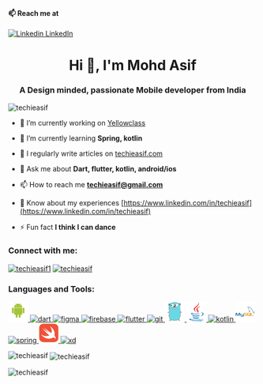 #### 📫 Reach me at 
[![Linkedin](https://i.stack.imgur.com/gVE0j.png) LinkedIn](https://www.linkedin.com/in/techieasif/)

<h1 align="center">Hi 👋, I'm Mohd Asif</h1>
<h3 align="center">A Design minded, passionate Mobile developer from India</h3>

<p align="left"> <img src="https://komarev.com/ghpvc/?username=techieasif&label=Profile%20views&color=0e75b6&style=flat" alt="techieasif" /> </p>

- 🔭 I’m currently working on [Yellowclass](https://play.google.com/store/apps/details?id=yellowclass.kids.live&hl=en_IN&gl=US)

- 🌱 I’m currently learning **Spring, kotlin**

- 📝 I regularly write articles on [techieasif.com](techieasif.com)

- 💬 Ask me about **Dart, flutter, kotlin, android/ios**

- 📫 How to reach me **techieasif@gmail.com**

- 📄 Know about my experiences [https://www.linkedin.com/in/techieasif](https://www.linkedin.com/in/techieasif)

- ⚡ Fun fact **I think I can dance**

<h3 align="left">Connect with me:</h3>
<p align="left">
<a href="https://twitter.com/techieasif1" target="blank"><img align="center" src="https://raw.githubusercontent.com/rahuldkjain/github-profile-readme-generator/master/src/images/icons/Social/twitter.svg" alt="techieasif1" height="30" width="40" /></a>
<a href="https://linkedin.com/in/techieasif" target="blank"><img align="center" src="https://raw.githubusercontent.com/rahuldkjain/github-profile-readme-generator/master/src/images/icons/Social/linked-in-alt.svg" alt="techieasif" height="30" width="40" /></a>
</p>

<h3 align="left">Languages and Tools:</h3>
<p align="left"> <a href="https://developer.android.com" target="_blank" rel="noreferrer"> <img src="https://raw.githubusercontent.com/devicons/devicon/master/icons/android/android-original-wordmark.svg" alt="android" width="40" height="40"/> </a> <a href="https://dart.dev" target="_blank" rel="noreferrer"> <img src="https://www.vectorlogo.zone/logos/dartlang/dartlang-icon.svg" alt="dart" width="40" height="40"/> </a> <a href="https://www.figma.com/" target="_blank" rel="noreferrer"> <img src="https://www.vectorlogo.zone/logos/figma/figma-icon.svg" alt="figma" width="40" height="40"/> </a> <a href="https://firebase.google.com/" target="_blank" rel="noreferrer"> <img src="https://www.vectorlogo.zone/logos/firebase/firebase-icon.svg" alt="firebase" width="40" height="40"/> </a> <a href="https://flutter.dev" target="_blank" rel="noreferrer"> <img src="https://www.vectorlogo.zone/logos/flutterio/flutterio-icon.svg" alt="flutter" width="40" height="40"/> </a> <a href="https://git-scm.com/" target="_blank" rel="noreferrer"> <img src="https://www.vectorlogo.zone/logos/git-scm/git-scm-icon.svg" alt="git" width="40" height="40"/> </a> <a href="https://golang.org" target="_blank" rel="noreferrer"> <img src="https://raw.githubusercontent.com/devicons/devicon/master/icons/go/go-original.svg" alt="go" width="40" height="40"/> </a> <a href="https://www.java.com" target="_blank" rel="noreferrer"> <img src="https://raw.githubusercontent.com/devicons/devicon/master/icons/java/java-original.svg" alt="java" width="40" height="40"/> </a> <a href="https://kotlinlang.org" target="_blank" rel="noreferrer"> <img src="https://www.vectorlogo.zone/logos/kotlinlang/kotlinlang-icon.svg" alt="kotlin" width="40" height="40"/> </a> <a href="https://www.mysql.com/" target="_blank" rel="noreferrer"> <img src="https://raw.githubusercontent.com/devicons/devicon/master/icons/mysql/mysql-original-wordmark.svg" alt="mysql" width="40" height="40"/> </a> <a href="https://spring.io/" target="_blank" rel="noreferrer"> <img src="https://www.vectorlogo.zone/logos/springio/springio-icon.svg" alt="spring" width="40" height="40"/> </a> <a href="https://developer.apple.com/swift/" target="_blank" rel="noreferrer"> <img src="https://raw.githubusercontent.com/devicons/devicon/master/icons/swift/swift-original.svg" alt="swift" width="40" height="40"/> </a> <a href="https://www.adobe.com/products/xd.html" target="_blank" rel="noreferrer"> <img src="https://cdn.worldvectorlogo.com/logos/adobe-xd.svg" alt="xd" width="40" height="40"/> </a> </p>

<p><img align="left" src="https://github-readme-stats.vercel.app/api/top-langs?username=techieasif&show_icons=true&locale=en&layout=compact" alt="techieasif" /></p>

<p>&nbsp;<img align="center" src="https://github-readme-stats.vercel.app/api?username=techieasif&show_icons=true&locale=en" alt="techieasif" /></p>

<p><img align="center" src="https://github-readme-streak-stats.herokuapp.com/?user=techieasif&" alt="techieasif" /></p>

